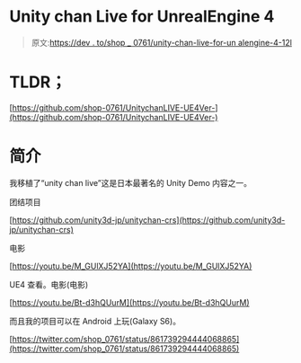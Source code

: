 # Unity chan Live for UnrealEngine 4

> 原文:[https://dev . to/shop _ 0761/unity-chan-live-for-un alengine-4-12l](https://dev.to/shop_0761/unity-chan-live-for-unrealengine-4-12l)

# TLDR；

[https://github.com/shop-0761/UnitychanLIVE-UE4Ver-](https://github.com/shop-0761/UnitychanLIVE-UE4Ver-)

# 简介

我移植了“unity chan live”这是日本最著名的 Unity Demo 内容之一。

团结项目

[https://github.com/unity3d-jp/unitychan-crs](https://github.com/unity3d-jp/unitychan-crs)

电影

[https://youtu.be/M_GUlXJ52YA](https://youtu.be/M_GUlXJ52YA)

UE4 查看。电影(电影)

[https://youtu.be/Bt-d3hQUurM](https://youtu.be/Bt-d3hQUurM)

而且我的项目可以在 Android 上玩(Galaxy S6)。

[https://twitter.com/shop_0761/status/861739294444068865](https://twitter.com/shop_0761/status/861739294444068865)